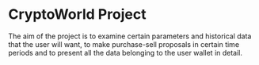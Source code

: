 # CryptoWorld Project

The aim of the project is to examine certain parameters and historical data that the user will want, to make purchase-sell proposals in certain time periods and to present all the data belonging to the user wallet in detail.
